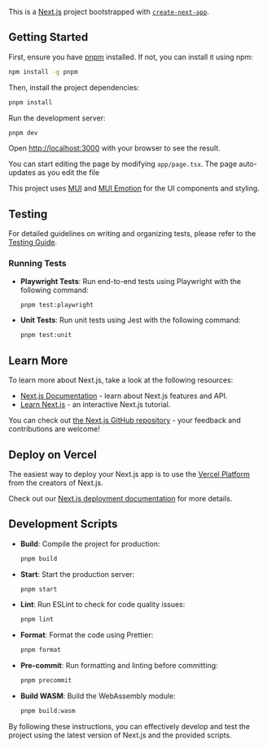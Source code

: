 This is a [Next.js](https://nextjs.org) project bootstrapped with [`create-next-app`](https://nextjs.org/docs/app/api-reference/cli/create-next-app).

## Getting Started

First, ensure you have [pnpm](https://pnpm.io/) installed. If not, you can install it using npm:

```bash
npm install -g pnpm
```

Then, install the project dependencies:

```bash
pnpm install
```

Run the development server:

```bash
pnpm dev
```

Open [http://localhost:3000](http://localhost:3000) with your browser to see the result.

You can start editing the page by modifying `app/page.tsx`. The page auto-updates as you edit the file

This project uses [MUI](https://mui.com/) and [MUI Emotion](https://mui.com/material-ui/react-emotion/) for the UI components and styling.

## Testing

For detailed guidelines on writing and organizing tests, please refer to the [Testing Guide](./TESTING.md).

### Running Tests

- **Playwright Tests**: Run end-to-end tests using Playwright with the following command:

  ```bash
  pnpm test:playwright
  ```

- **Unit Tests**: Run unit tests using Jest with the following command:

  ```bash
  pnpm test:unit
  ```

## Learn More

To learn more about Next.js, take a look at the following resources:

- [Next.js Documentation](https://nextjs.org/docs) - learn about Next.js features and API.
- [Learn Next.js](https://nextjs.org/learn) - an interactive Next.js tutorial.

You can check out [the Next.js GitHub repository](https://github.com/vercel/next.js) - your feedback and contributions are welcome!

## Deploy on Vercel

The easiest way to deploy your Next.js app is to use the [Vercel Platform](https://vercel.com/new?utm_medium=default-template&filter=next.js&utm_source=create-next-app&utm_campaign=create-next-app-readme) from the creators of Next.js.

Check out our [Next.js deployment documentation](https://nextjs.org/docs/app/building-your-application/deploying) for more details.

## Development Scripts

- **Build**: Compile the project for production:

  ```bash
  pnpm build
  ```

- **Start**: Start the production server:

  ```bash
  pnpm start
  ```

- **Lint**: Run ESLint to check for code quality issues:

  ```bash
  pnpm lint
  ```

- **Format**: Format the code using Prettier:

  ```bash
  pnpm format
  ```

- **Pre-commit**: Run formatting and linting before committing:

  ```bash
  pnpm precommit
  ```

- **Build WASM**: Build the WebAssembly module:

  ```bash
  pnpm build:wasm
  ```

By following these instructions, you can effectively develop and test the project using the latest version of Next.js and the provided scripts.
